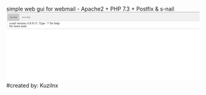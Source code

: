 simple web gui for webmail - Apache2 + PHP 7.3 + Postfix & s-nail
![alt text](example.png "example Text")
#created by: Kuzilnx